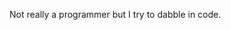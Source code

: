Not really a programmer but I try to dabble in code.

<!--
![Alt text](<https://img.shields.io/badge/Python-3776AB.svg?style=for-the-badge&logo=Python&logoColor=white>)

-->

